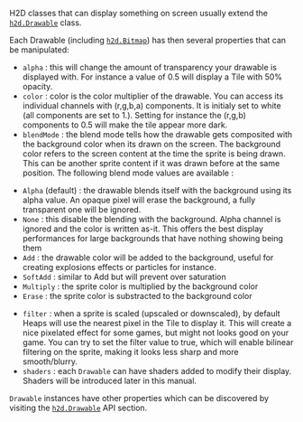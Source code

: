 H2D classes that can display something on screen usually extend the [`h2d.Drawable`] class.

Each Drawable (including [`h2d.Bitmap`]) has then several properties that can be manipulated:

* `alpha` : this will change the amount of transparency your drawable is displayed with. For instance a value of 0.5 will display a Tile with 50% opacity.
* `color` : color is the color multiplier of the drawable. You can access its individual channels with (r,g,b,a) components. It is initialy set to white (all components are set to 1.). Setting for instance the (r,g,b) components to 0.5 will make the tile appear more dark.
* `blendMode` : the blend mode tells how the drawable gets composited with the background color when its drawn on the screen. The background color refers to the screen content at the time the sprite is being drawn. This can be another sprite content if it was drawn before at the same position. The following blend mode values are available :
 + `Alpha` (default) : the drawable blends itself with the background using its alpha value. An opaque pixel will erase the background, a fully transparent one will be ignored.
 + `None` : this disable the blending with the background. Alpha channel is ignored and the color is written as-it. This offers the best display performances for large backgrounds that have nothing showing being them
 + `Add` : the drawable color will be added to the background, useful for creating explosions effects or particles for instance.
 + `SoftAdd` : similar to Add but will prevent over saturation
 + `Multiply` : the sprite color is multiplied by the background color
 + `Erase` : the sprite color is substracted to the background color
* `filter` : when a sprite is scaled (upscaled or downscaled), by default Heaps will use the nearest pixel in the Tile to display it. This will create a nice pixelated effect for some games, but might not looks good on your game. You can try to set the filter value to true, which will enable bilinear filtering on the sprite, making it looks less sharp and more smooth/blurry.
* `shaders` : each `Drawable` can have shaders added to modify their display. Shaders will be introduced later in this manual.

`Drawable` instances have other properties which can be discovered by visiting the [`h2d.Drawable`] API section.

[`h2d.Bitmap`]:https://github.com/ncannasse/heaps/blob/master/h2d/Bitmap.hx
[`h2d.Drawable`]:https://github.com/ncannasse/heaps/blob/master/h2d/Drawable.hx